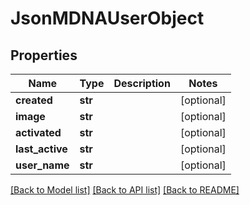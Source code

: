 # JsonMDNAUserObject


## Properties
Name | Type | Description | Notes
------------ | ------------- | ------------- | -------------
**created** | **str** |  | [optional] 
**image** | **str** |  | [optional] 
**activated** | **str** |  | [optional] 
**last_active** | **str** |  | [optional] 
**user_name** | **str** |  | [optional] 

[[Back to Model list]](../README.md#documentation-for-models) [[Back to API list]](../README.md#documentation-for-api-endpoints) [[Back to README]](../README.md)


